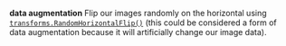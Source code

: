 
**data augmentation**
Flip our images randomly on the horizontal using [`transforms.RandomHorizontalFlip()`](https://pytorch.org/vision/stable/generated/torchvision.transforms.RandomHorizontalFlip.html#torchvision.transforms.RandomHorizontalFlip) (this could be considered a form of data augmentation because it will artificially change our image data).
